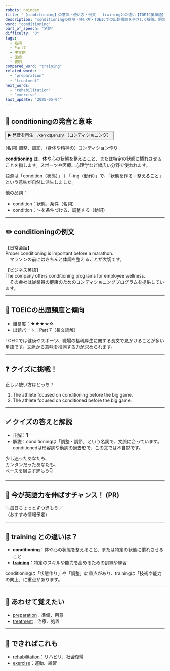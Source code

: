 ```yaml
---
robots: noindex
title: "【conditioning】の意味・使い方・例文 ― trainingとの違い【TOEIC英単語】"
description: "conditioningの意味・使い方・TOEICでの出題傾向をやさしく解説。例文・クイズ付きでtrainingとの違いもわかりやすく学べます。"
word: "conditioning"
part_of_speech: "名詞"
difficulty: "3"
tags:
  - 名詞
  - Part7
  - 中立的
  - 医療
  - 説明
compared_word: "training"
related_words:
  - "preparation"
  - "treatment"
next_words:
  - "rehabilitation"
  - "exercise"
last_update: "2025-05-04"
---
```


## 🔰 conditioningの発音と意味

<button class="play-audio" onclick="playTTS('conditioning')">
  <span class="play-audio-main">
    ▶️ 発音を再生　/kənˈdɪʃ.ən.ɪŋ/
  </span>
  <span class="play-audio-sub">
    （コンディショニング）
  </span>
</button>

[名詞] 調整、調節、（身体や精神の）コンディション作り

**conditioning** は、体や心の状態を整えること、または特定の状態に慣れさせることを指します。スポーツや医療、心理学など幅広い分野で使われます。

語源は「condition（状態）」＋「-ing（動作）」で、「状態を作る・整えること」という意味が自然に派生しました。

他の品詞：  
- condition：状態、条件（名詞）
- condition：～を条件づける、調整する（動詞）

---

## ✏️ conditioningの例文

【日常会話】  
Proper conditioning is important before a marathon.  
　マラソンの前にはきちんと体調を整えることが大切です。

【ビジネス英語】  
The company offers conditioning programs for employee wellness.  
　その会社は従業員の健康のためのコンディショニングプログラムを提供しています。

---

## 🎯 TOEICの出題頻度と傾向

- 難易度：★★★☆☆
- 出題パート：Part 7（長文読解）

TOEICでは健康やスポーツ、職場の福利厚生に関する長文で見かけることが多い単語です。文脈から意味を推測する力が求められます。

---

## ❓ クイズに挑戦！

正しい使い方はどっち？

1. The athlete focused on conditioning before the big game.  
2. The athlete focused on conditioned before the big game.

---

## ✅ クイズの答えと解説

- 正解：**1**
- 解説：conditioningは「調整・調節」という名詞で、文脈に合っています。conditionedは形容詞や動詞の過去形で、この文では不自然です。

少し迷ったあなたも、  
カンタンだったあなたも、  
ペースを崩さず進もう👇️

---

## 🚀 今が英語力を伸ばすチャンス！ (PR)

<div class="info-center">
＼毎日ちょっとずつ進もう／<br>  
（おすすめ情報予定）
</div>

---

## 🤔  training との違いは？

- **conditioning**：体や心の状態を整えること、または特定の状態に慣れさせること
- **[training](/word/training/)**：特定のスキルや能力を高めるための訓練や練習

conditioningは「状態作り」や「調整」に重点があり、trainingは「技術や能力の向上」に重点があります。

---

## 🧩 あわせて覚えたい

- [preparation](/word/preparation/)：準備、用意
- [treatment](/word/treatment/)：治療、処置

---

## 📖 できればこれも

- [rehabilitation](/word/rehabilitation/)：リハビリ、社会復帰
- [exercise](/word/exercise/)：運動、練習

<!-- cvid: aid18_bid11 -->

